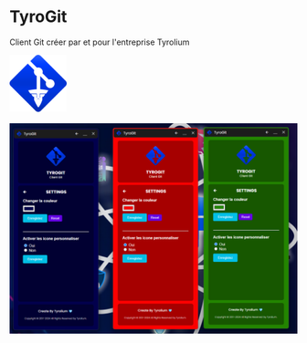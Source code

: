 # TyroGit
Client Git créer par et pour l'entreprise Tyrolium

<img src="assets/logo.png" alt="Logo Markdown" width="100" height="100">
<br>
<br>
<img src="assets/img.png" alt="Logo Markdown">
